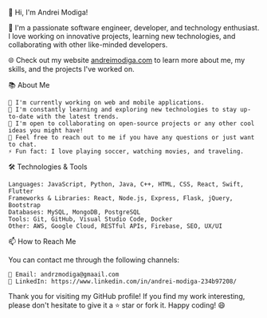 👋 Hi, I'm Andrei Modiga!

🚀 I'm a passionate software engineer, developer, and technology enthusiast. I love working on innovative projects, learning new technologies, and collaborating with other like-minded developers.

🌐 Check out my website [andreimodiga.com](https://andreimodiga.com) to learn more about me, my skills, and the projects I've worked on.

📚 About Me

    🔭 I'm currently working on web and mobile applications.
    🌱 I'm constantly learning and exploring new technologies to stay up-to-date with the latest trends.
    👯 I'm open to collaborating on open-source projects or any other cool ideas you might have!
    💬 Feel free to reach out to me if you have any questions or just want to chat.
    ⚡ Fun fact: I love playing soccer, watching movies, and traveling.

🛠️ Technologies & Tools

    Languages: JavaScript, Python, Java, C++, HTML, CSS, React, Swift, Flutter
    Frameworks & Libraries: React, Node.js, Express, Flask, jQuery, Bootstrap
    Databases: MySQL, MongoDB, PostgreSQL
    Tools: Git, GitHub, Visual Studio Code, Docker
    Other: AWS, Google Cloud, RESTful APIs, Firebase, SEO, UX/UI

📫 How to Reach Me

You can contact me through the following channels:

    📧 Email: andrzmodiga@gmaail.com
    💼 LinkedIn: https://www.linkedin.com/in/andrei-modiga-234b97208/

Thank you for visiting my GitHub profile! If you find my work interesting, please don't hesitate to give it a ⭐ star or fork it. Happy coding! 😄

<!---
Amode718/Amode718 is a ✨ special ✨ repository because its `README.md` (this file) appears on your GitHub profile.
You can click the Preview link to take a look at your changes.
--->
